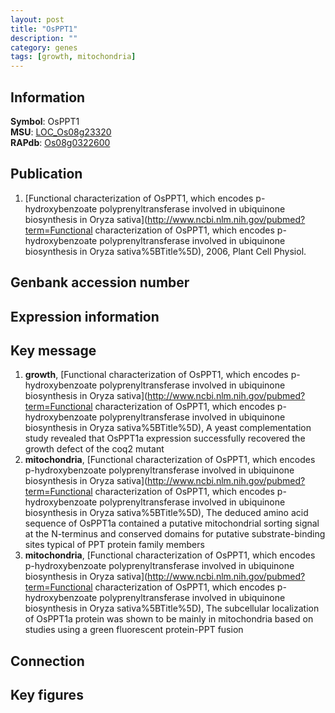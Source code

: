 ```yaml
---
layout: post
title: "OsPPT1"
description: ""
category: genes
tags: [growth, mitochondria]
---
```


## Information
__Symbol__: OsPPT1  
__MSU__: [LOC_Os08g23320](http://rice.plantbiology.msu.edu/cgi-bin/ORF_infopage.cgi?orf=LOC_Os08g23320)  
__RAPdb__: [Os08g0322600](http://rapdb.dna.affrc.go.jp/viewer/gbrowse_details/irgsp1?name=Os08g0322600)  

## Publication
1. [Functional characterization of OsPPT1, which encodes p-hydroxybenzoate polyprenyltransferase involved in ubiquinone biosynthesis in Oryza sativa](http://www.ncbi.nlm.nih.gov/pubmed?term=Functional characterization of OsPPT1, which encodes p-hydroxybenzoate polyprenyltransferase involved in ubiquinone biosynthesis in Oryza sativa%5BTitle%5D), 2006, Plant Cell Physiol.

## Genbank accession number

## Expression information

## Key message
1. __growth__, [Functional characterization of OsPPT1, which encodes p-hydroxybenzoate polyprenyltransferase involved in ubiquinone biosynthesis in Oryza sativa](http://www.ncbi.nlm.nih.gov/pubmed?term=Functional characterization of OsPPT1, which encodes p-hydroxybenzoate polyprenyltransferase involved in ubiquinone biosynthesis in Oryza sativa%5BTitle%5D),  A yeast complementation study revealed that OsPPT1a expression successfully recovered the growth defect of the coq2 mutant
2. __mitochondria__, [Functional characterization of OsPPT1, which encodes p-hydroxybenzoate polyprenyltransferase involved in ubiquinone biosynthesis in Oryza sativa](http://www.ncbi.nlm.nih.gov/pubmed?term=Functional characterization of OsPPT1, which encodes p-hydroxybenzoate polyprenyltransferase involved in ubiquinone biosynthesis in Oryza sativa%5BTitle%5D),  The deduced amino acid sequence of OsPPT1a contained a putative mitochondrial sorting signal at the N-terminus and conserved domains for putative substrate-binding sites typical of PPT protein family members
3. __mitochondria__, [Functional characterization of OsPPT1, which encodes p-hydroxybenzoate polyprenyltransferase involved in ubiquinone biosynthesis in Oryza sativa](http://www.ncbi.nlm.nih.gov/pubmed?term=Functional characterization of OsPPT1, which encodes p-hydroxybenzoate polyprenyltransferase involved in ubiquinone biosynthesis in Oryza sativa%5BTitle%5D),  The subcellular localization of OsPPT1a protein was shown to be mainly in mitochondria based on studies using a green fluorescent protein-PPT fusion

## Connection

## Key figures


